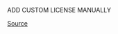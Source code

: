 ADD CUSTOM LICENSE MANUALLY

[Source](https://www.kaggle.com/datasets/sani84/glasmiccai2015-gland-segmentation)